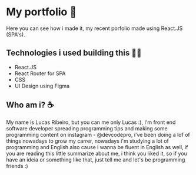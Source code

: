# My portfolio 👋

Here you can see how i made it, my recent porfolio made using React.JS (SPA's).

## Technologies i used building this 🧑‍💻
- React.JS
- React Router for SPA
- CSS
- UI Design using Figma

## Who am i? ☕
My name is Lucas Ribeiro, but you can me only Lucas :), I'm front end software developer spreading programming tips and making some programming content on instagram - @devcodepro, i've been doing a lof of things nowadays to grow my carrer, nowadays i'm studying a lot of programming and English also cause i wanna be fluent in English as well, if you are reading this little summarize about me, i think you liked it, so if you have an ideia or something like that, just tell me and let's be programming friends :)
